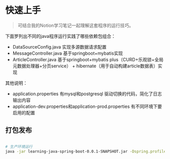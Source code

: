 # 快速上手

> 可结合我的Notion学习笔记一起理解这套程序的运行技巧。

下面罗列出不同的java程序运行实践了哪些依赖包组合：

- DataSourceConfig.java 实现多源数据请求配置
- MessageController.java 基于springboot+mybatis实现
- ArticleController.java 基于springboot+mybatis plus（CURD+乐观锁+全局元数据处理器+分页service） + hibernate（用于自动构建article数据表）实现

其他说明：

- application.properties 有mysql和postgresql 驱动切换的代码，简化了日志输出内容
- application-dev.properties和application-prod.properties 有不同环境下要启用的配置

## 打包发布

```bash

# 生产环境运行
java -jar learning-java-spring-boot-0.0.1-SNAPSHOT.jar -Dspring.profiles.active=prod

```